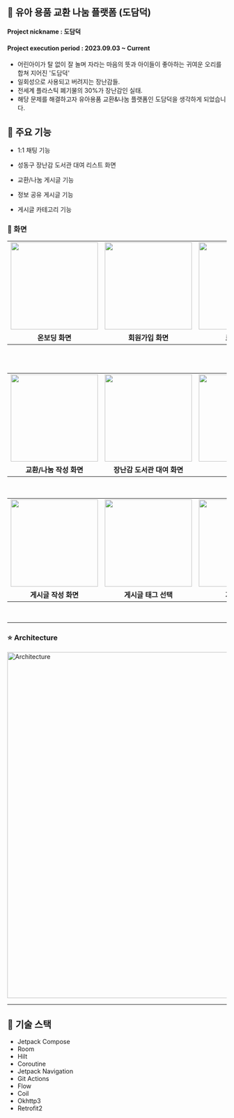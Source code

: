 ## 🐥 유아 용품 교환 나눔 플랫폼 (도담덕)


#### Project nickname : 도담덕
#### Project execution period : 2023.09.03 ~ Current

- 어린아이가 탈 없이 잘 놀며 자라는 마음의 뜻과 아이들이 좋아하는 귀여운 오리를 합쳐 지어진 '도담덕'
- 일회성으로 사용되고 버려지는 장난감들.
- 전세계 플라스틱 폐기물의 30%가 장난감인 실태.
- 해당 문제를 해결하고자 유아용품 교환&나눔 플랫폼인 도담덕을 생각하게 되었습니다.


## 🍪 주요 기능

- 1:1 채팅 기능
    
- 성동구 장난감 도서관 대여 리스트 화면
    
- 교환/나눔 게시글 기능
    
- 정보 공유 게시글 기능

- 게시글 카테고리 기능 


### 📱 화면

<table>
  <tr>
    <td><img width="200" src="https://github.com/DodamDuck/DodamDuck/assets/54762273/1fa1ccdb-a2c8-430a-b03d-1760724e6926"></td>
    <td><img width="200" src="https://github.com/DodamDuck/DodamDuck/assets/54762273/25011e41-acf4-41f9-ba53-9d68b959294b"></td>
    <td><img width="200" src="https://github.com/DodamDuck/DodamDuck/assets/54762273/5ebc7566-7228-4da9-bc88-aba50c83f76c"></td>
    <td><img width="200" src="https://github.com/DodamDuck/DodamDuck/assets/54762273/624757c1-876f-4790-8bd7-51dda13c2570"></td>
    <td><img width="200" src="https://github.com/DodamDuck/DodamDuck/assets/54762273/8efa9f7b-910b-44f5-a5d8-1d27367474bd"></td>
  </tr>
    <td align="center"><b>온보딩 화면</b></td>
    <td align="center"><b>회원가입 화면</b></td>
    <td align="center"><b>로그인 화면</b></td>
    <td align="center"><b>교환/나눔 화면</b></td>
    <td align="center"><b>검색 화면</b></b></td>
</table>
<br>

<table>

<table>
  <tr>
     <td><img width="200" src="https://github.com/DodamDuck/DodamDuck/assets/54762273/210950e5-a45a-4fef-833e-bccdbd8c6a3c"></td>
    <td><img width="200" src="https://github.com/DodamDuck/DodamDuck/assets/54762273/ef6d3cf9-47a0-4b4f-b527-1ce0735b48a0"></td>
    <td><img width="200" src="https://github.com/DodamDuck/DodamDuck/assets/54762273/c063cb1f-392e-4e61-b61d-53428d0117d5"></td>
    <td><img width="200" src="https://github.com/DodamDuck/DodamDuck/assets/54762273/e2328d0c-ab06-4b3f-8ec0-9c56acf5554a"></td>
    <td><img width="200" src="https://github.com/DodamDuck/DodamDuck/assets/54762273/fd420c3e-e521-477b-ba52-65d50c599f58"></td>
  </tr>
    <td align="center"><b>교환/나눔 작성 화면</b></td>
    <td align="center"><b>장난감 도서관 대여 화면</b></td>
    <td align="center"><b>채팅 목록</b></td>
    <td align="center"><b>채팅 화면</b></td>
  <td align="center"><b>게시글 화면</b></td>
</table>
<br>

<table>
  <tr>
     <td><img width="200" src="https://github.com/DodamDuck/DodamDuck/assets/54762273/0b541307-6b1a-4c2a-a729-ec7fd8144ca5"></td>
    <td><img width="200" src="https://github.com/DodamDuck/DodamDuck/assets/54762273/72132e52-fa61-460d-a4d5-e5c56641124d"></td>
    <td><img width="200" src="https://github.com/DodamDuck/DodamDuck/assets/54762273/3df5d3db-9f1f-417e-9bc9-9f68c01dbf2f"></td>
    <td><img width="200" src="https://github.com/DodamDuck/DodamDuck/assets/54762273/1fa6bbe2-ca96-4f69-9d26-a08cc7c8ce9a"></td>
    <td><img width="200" src="https://github.com/DodamDuck/DodamDuck/assets/54762273/67a52f38-edc1-4ffc-93a1-aa0dfa9ee743"></td>
  </tr>
    <td align="center"><b>게시글 작성 화면</b></td>
    <td align="center"><b>게시글 태그 선택</b></td>
    <td align="center"><b>게시글 상세</b></td>
    <td align="center"><b>게시글 상세 - 댓글</b></td>
  <td align="center"><b>사용자 화면</b></td>
</table>
<br>

---

### ⭐️ Architecture 

<img width="794" alt="Architecture" src="https://github.com/DodamDuck/DodamDuck/assets/54762273/55ed3321-83e3-4e58-bf5a-82520c2e419c">

---

## 💫 기술 스택
 - Jetpack Compose
 - Room
 - Hilt
 - Coroutine
 - Jetpack Navigation
 - Git Actions
 - Flow
 - Coil
 - Okhttp3
 - Retrofit2
